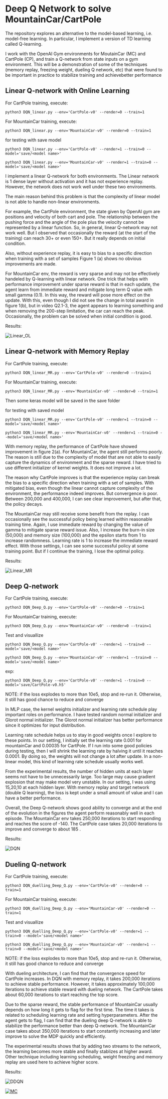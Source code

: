 # Deep Q Network to solve MountainCar/CartPole
The repository explores  an  alternative  to  the  model-based  learning,  i.e.   model-free  learning. In particular, I implement a version of TD learning called Q-learning.

I work with the OpenAI Gym environments for MoutainCar (MC) and CartPole (CP), and train a Q-network from state inputs on a gym environment. This will be a demonstration of some of the techniques (memory replay, freezing weight, dueling Q network, etc) that were found to be important in practice to stabilize training and achievebetter performance


## Linear Q-network with Online Learning 

For CartPole training, execute:

```python3 DQN_linear.py --env='CartPole-v0' --render=0 --train=1```

For MountainCar training, execute:

```python3 DQN_linear.py --env='MountainCar-v0' --render=0 --train=1```

for testing with save model

```python3 DQN_linear.py --env='CartPole-v0' --render=1 --train=0 --model='save/<model name>'```


```python3 DQN_linear.py --env='MountainCar-v0' --render=1 --train=0 --model='save/<model name>'```


I implement a linear Q-network for both environments. The Linear network is 1 dense layer without activation and it has not experience replay. However, the network does not work well under these two environments. 

The main reason behind this problem is that the complexity of linear model is not able to handle non-linear environments. 

For example, the CartPole environment, the state given by OpenAI gym are positions and velocity of both cart and pole. The relationship between the pushing force and the angle of the pole plus the velocity cannot be represented by a linear function. So, in general, linear Q-network may not work well. But I observed that occasionally the reward (at the start of the training) can reach 30+ or even 150+. But it really depends on initial condition.

Also, without experience replay, it is easy to bias to a specific direction when training with a set of samples Figure 1 (a) shows no obvious improvements are made.

For MountainCar env, the reward is very sparse and may not be effectively handeled by Q-learning with linear network. One trick that helps with performance improvement under sparse reward is that in each update, the agent learn from immediate reward and mitigate long term Q value with small gamma (0.1). In this way, the reward will pose more effect on the update. With this, even though I did not see the change in total award in figure 1(b), but in video Q2.1-3, the agent appears to learning something and when removing the 200-step limitation, the car can reach the peak. Occasionally, the problem can be solved when initial condition is good.



Results:

![Linear_OL](./assets/fig1.png)



## Linear Q-network with Memory Replay 

For CartPole training, execute:

```python3 DQN_linear_MR.py --env='CartPole-v0' --render=0 --train=1```

For MountainCar training, execute:

```python3 DQN_linear_MR.py --env='MountainCar-v0' --render=0 --train=1```

Then some keras model will be saved in the save folder

for testing with saved model

```python3 DQN_linear_MR.py --env='CartPole-v0' --render=1 --train=0 --model='save/<model name>'```

```python3 DQN_linear_MR.py --env='MountainCar-v0' --render=1 --train=0 --model='save/<model name>'```



With memory replay, the performance of CartPole have showed improvement in figure 2(a). For MountainCar, the agent still performs poorly. The reason is still due to the complexity of model that are not able to easily capture the dynamics of environment and the sparse reward. I have tried to use different initializer of kernel weights. It does not improve a lot.

The reason why CartPole improves is that the experience replay can break the bias to a specific direction when training with a set of samples. With mitigated bias, even though the linear cannot capture complexity of the environment, the performance indeed improves. But convergence is poor. Between 200,000 and 400,000, I can see clear improvement, but after that, the policy decays.

The MountainCar may still receive some benefit from the replay. I can occasionally see the successful policy being learned within reasonable training time. Again, I use immediate reward by changing the value of gamma to mitigate sparse reward issue. Also, I increase the burn-in size (50,000) and memory size (100,000) and the epsilon starts from 1 to increase randomness. Learning rate is 1 to increase the immediate reward effect. With those settings, I can see some successful policy at some training point. But if I continue the training, I lose the optimal policy.




Results:

![Linear_MR](./assets/fig2.png)



## Deep Q-network

For CartPole training, execute:

```python3 DQN_Deep_Q.py --env='CartPole-v0' --render=0 --train=1```

For MountainCar training, execute:

```python3 DQN_Deep_Q.py --env='MountainCar-v0' --render=0 --train=1```

Test and visuallize

```python3 DQN_Deep_Q.py --env='CartPole-v0' --render=1 --train=0 --model='save/<model name>'```

```python3 DQN_Deep_Q.py --env='MountainCar-v0' --render=1 --train=0 --model='save/<model name>'```

exp:

```python3 DQN_Deep_Q.py --env='CartPole-v0' --render=1 --train=0 --model='save/CartPole-v0.h5'```


NOTE: if the loss explodes to more than 10e5, stop and re-run it. Otherwise, it still has good chance to reduce and converge


In MLP case, the kernel weights initializer and learning rate schedule play important roles on performance. I have tested random normal initializer and Glorot normal initializer. The Glorot normal initializer has better performance since it optimizes for input distribution.

Learning rate schedule helps us to stay in good weights once I explore to these points. In our setting, I initially set the learning rate 0.001 for mountainCar and 0.00035 for CartPole. If I run into some good policies during testing, then I will shrink the learning rate by halving it until it reaches 0.0001. By doing so, the weights will not change a lot after update. In a non-linear model, this kind of learning rate schedule usually works well.  


From the experimental results, the number of hidden units at each layer seems not have to be unnecessarily large. Too large may cause gradient explosion that may make model very unstable. In our setting, I was using 15,20,10 at each hidden layer. With memory replay and target network (double Q learning), the loss is kept under a small amount of value and I can have a better performance. 

Overall, the Deep Q-network shows good ability to converge and at the end of the evolution in the figures the agent perform reasonably well in each episode. The MountainCar env takes 250,000 iterations to start responding and reaches the score of -140. The CartPole case takes 20,000 iterations to improve and converge to about 185 .





Results:

![DQN](./assets/fig3.png)

## Dueling Q-network

For CartPole training, execute:

```python3 DQN_duelling_Deep_Q.py --env='CartPole-v0' --render=0 --train=1```

For MountainCar training, execute:

```python3 DQN_duelling_Deep_Q.py --env='MountainCar-v0' --render=0 --train=1```

Test and visuallize

```python3 DQN_duelling_Deep_Q.py --env='CartPole-v0' --render=1 --train=0 --model='save/<model name>'```

```python3 DQN_duelling_Deep_Q.py --env='MountainCar-v0' --render=1 --train=0 --model='save/<model name>'```

NOTE: if the loss explodes to more than 10e5, stop and re-run it. Otherwise, it still has good chance to reduce and converge

With dueling architecture, I can find that the convergence speed for CartPole increases. In DQN with memory replay, it takes 200,000 iterations to achieve stable performance. However, it takes approximately 100,000 iterations to achieve stable reward with dueling network. The CartPole takes about 60,000 iterations to start reaching the top score.

Due to the sparse reward, the stable performance of MountainCar usually depends on how long it gets to flag for the first time. The time it takes is related to scheduling learning rate and setting hyperparameters. After the agent gets to flag, I can find that the dueling deep Q-network is able to stabilize the performance better than deep Q-network. The MountainCar case takes about 350,000 iterations to start constantly increasing and later improve to solve the MDP quickly and efficiently.

The experimental results shows that by adding two streams to the network, the learning becomes more stable and finally stablizes at higher award. Other technique including learning scheduling, weight freezing and memory replay are used here to achieve higher score.



Results:

![DDQN](./assets/fig41.png)


[![MC](https://img.youtube.com/vi/RTiKTw8q7nk/0.jpg)](https://youtu.be/RTiKTw8q7nk "Post Trained MountainCar - Click to Watch!")

